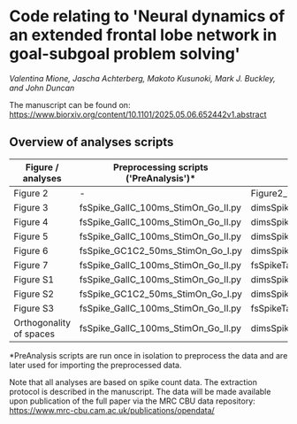# Code relating to 'Neural dynamics of an extended frontal lobe network in goal-subgoal problem solving' 

*Valentina Mione, Jascha Achterberg, Makoto Kusunoki, Mark J. Buckley, and John Duncan*

The manuscript can be found on: https://www.biorxiv.org/content/10.1101/2025.05.06.652442v1.abstract 

## Overview of analyses scripts

| Figure / analyses       | Preprocessing scripts ('PreAnalysis')*                                    | Analysis scripts                 |
|-------------------------|---------------------------------------------------------------------------|----------------------------------|
| Figure 2                | -                                                                         | Figure2_PEVstats_fdr.m           |
| Figure 3                | fsSpike_GallC_100ms_StimOn_Go_II.py                                       | dimsSpikeGoalI_2ndPopulation.py  |
| Figure 4                | fsSpike_GallC_100ms_StimOn_Go_II.py                                       | dimsSpikeGoalPositionMoveI.py    |
| Figure 5                | fsSpike_GallC_100ms_StimOn_Go_II.py                                       | dimsSpikeMoveI_2ndPopulation.py  |
| Figure 6                | fsSpike_GC1C2_50ms_StimOn_Go_I.py                                         | dimsSpikeC1II.py                 |
| Figure 7                | fsSpike_GallC_100ms_StimOn_Go_II.py                                       | fsSpikeTaskphaseDecodeIV_boot.py |
| Figure S1               | fsSpike_GallC_100ms_StimOn_Go_II.py                                       | dimsSpikeGoalI_2ndPopulation.py  |
| Figure S2               | fsSpike_GC1C2_50ms_StimOn_Go_I.py                                         | dimsSpikeC1II_4step.py           |
| Figure S3               | fsSpike_GallC_100ms_StimOn_Go_II.py                                       | fsSpikeTaskphaseDecodeV.py       |
| Orthogonality of spaces | fsSpike_GallC_100ms_StimOn_Go_II.py                                       | dimsSpikeCrossDimsProjI.py       |

*PreAnalysis scripts are run once in isolation to preprocess the data and are later used for importing the preprocessed data.

Note that all analyses are based on spike count data. The extraction protocol is described in the manuscript. The data will be made available upon publication of the full paper via the MRC CBU data repository: https://www.mrc-cbu.cam.ac.uk/publications/opendata/
